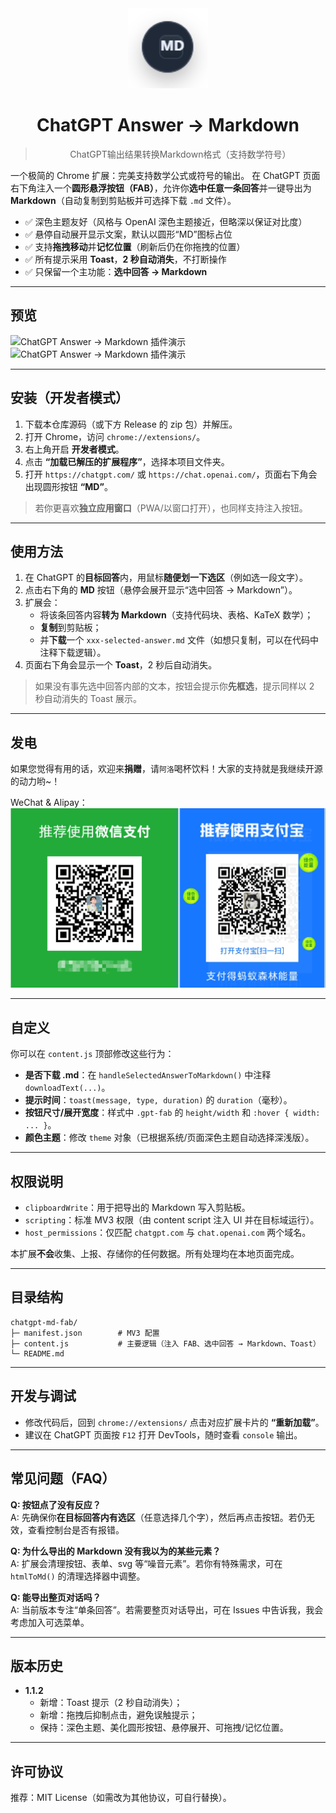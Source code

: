 <div align="center">
  <img src="./images/md_icon.png" alt="" width="128">
  <h1>ChatGPT Answer → Markdown</h1>
  <blockquote>ChatGPT输出结果转换Markdown格式（支持数学符号）</blockquote>
</div>

一个极简的 Chrome 扩展：完美支持数学公式或符号的输出。
在 ChatGPT 页面右下角注入一个**圆形悬浮按钮（FAB）**，允许你**选中任意一条回答**并一键导出为 **Markdown**（自动复制到剪贴板并可选择下载 `.md` 文件）。

- ✅ 深色主题友好（风格与 OpenAI 深色主题接近，但略深以保证对比度）  
- ✅ 悬停自动展开显示文案，默认以圆形“MD”图标占位  
- ✅ 支持**拖拽移动**并**记忆位置**（刷新后仍在你拖拽的位置）  
- ✅ 所有提示采用 **Toast**，**2 秒自动消失**，不打断操作  
- ✅ 只保留一个主功能：**选中回答 → Markdown**

---

## 预览

![ChatGPT Answer → Markdown 插件演示](./images/demo.gif)
![ChatGPT Answer → Markdown 插件演示](./images/demo1.gif)

---

## 安装（开发者模式）

1. 下载本仓库源码（或下方 Release 的 zip 包）并解压。  
2. 打开 Chrome，访问 `chrome://extensions/`。  
3. 右上角开启 **开发者模式**。  
4. 点击 **“加载已解压的扩展程序”**，选择本项目文件夹。  
5. 打开 `https://chatgpt.com/` 或 `https://chat.openai.com/`，页面右下角会出现圆形按钮 **“MD”**。

> 若你更喜欢**独立应用窗口**（PWA/以窗口打开），也同样支持注入按钮。

---

## 使用方法

1. 在 ChatGPT 的**目标回答**内，用鼠标**随便划一下选区**（例如选一段文字）。  
2. 点击右下角的 **MD** 按钮（悬停会展开显示“选中回答 → Markdown”）。  
3. 扩展会：
   - 将该条回答内容**转为 Markdown**（支持代码块、表格、KaTeX 数学）；
   - **复制**到剪贴板；
   - 并**下载**一个 `xxx-selected-answer.md` 文件（如想只复制，可以在代码中注释下载逻辑）。  
4. 页面右下角会显示一个 **Toast**，2 秒后自动消失。

> 如果没有事先选中回答内部的文本，按钮会提示你**先框选**，提示同样以 2 秒自动消失的 Toast 展示。

---

## 发电

如果您觉得有用的话，欢迎来**捐赠**，请`阿洛`喝杯饮料！大家的支持就是我继续开源的动力哟~！

WeChat & Alipay：
<img src="./images/pay_tool.png" alt="" width="800px">

---

## 自定义

你可以在 `content.js` 顶部修改这些行为：

- **是否下载 .md**：在 `handleSelectedAnswerToMarkdown()` 中注释 `downloadText(...)`。  
- **提示时间**：`toast(message, type, duration)` 的 `duration`（毫秒）。  
- **按钮尺寸/展开宽度**：样式中 `.gpt-fab` 的 `height/width` 和 `:hover { width: ... }`。  
- **颜色主题**：修改 `theme` 对象（已根据系统/页面深色主题自动选择深浅版）。

---

## 权限说明

- `clipboardWrite`：用于把导出的 Markdown 写入剪贴板。  
- `scripting`：标准 MV3 权限（由 content script 注入 UI 并在目标域运行）。  
- `host_permissions`：仅匹配 `chatgpt.com` 与 `chat.openai.com` 两个域名。

本扩展**不会**收集、上报、存储你的任何数据。所有处理均在本地页面完成。

---

## 目录结构

```
chatgpt-md-fab/
├─ manifest.json        # MV3 配置
├─ content.js           # 主要逻辑（注入 FAB、选中回答 → Markdown、Toast）
└─ README.md
```

---

## 开发与调试

- 修改代码后，回到 `chrome://extensions/` 点击对应扩展卡片的 **“重新加载”**。  
- 建议在 ChatGPT 页面按 `F12` 打开 DevTools，随时查看 `console` 输出。

---

## 常见问题（FAQ）

**Q: 按钮点了没有反应？**  
A: 先确保你**在目标回答内有选区**（任意选择几个字），然后再点击按钮。若仍无效，查看控制台是否有报错。

**Q: 为什么导出的 Markdown 没有我以为的某些元素？**  
A: 扩展会清理按钮、表单、svg 等“噪音元素”。若你有特殊需求，可在 `htmlToMd()` 的清理选择器中调整。

**Q: 能导出整页对话吗？**  
A: 当前版本专注“单条回答”。若需要整页对话导出，可在 Issues 中告诉我，我会考虑加入可选菜单。

---

## 版本历史

- **1.1.2**  
  - 新增：Toast 提示（2 秒自动消失）；  
  - 新增：拖拽后抑制点击，避免误触提示；  
  - 保持：深色主题、美化圆形按钮、悬停展开、可拖拽/记忆位置。

---

## 许可协议

推荐：MIT License（如需改为其他协议，可自行替换）。
